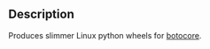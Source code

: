 ## Description

Produces slimmer Linux python wheels for [botocore](https://github.com/boto/botocore).


